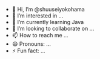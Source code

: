 - 👋 Hi, I’m @shuuseiyokohama
- 👀 I’m interested in ...
- 🌱 I’m currently learning Java
- 💞️ I’m looking to collaborate on ...
- 📫 How to reach me ...
- 😄 Pronouns: ...
- ⚡ Fun fact: ...

<!---
shuuseiyokohama/shuuseiyokohama is a ✨ special ✨ repository because its `README.md` (this file) appears on your GitHub profile.
You can click the Preview link to take a look at your changes.
--->
